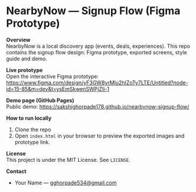 # NearbyNow — Signup Flow (Figma Prototype)

**Overview**  
NearbyNow is a local discovery app (events, deals, experiences). This repo contains the signup flow design: Figma prototype, exported screens, style guide and demo.

**Live prototype**  
Open the interactive Figma prototype: <https://www.figma.com/design/yF3GW8yrMlu2hIZoTy7LTE/Untitled?node-id=15-85&m=dev&t=ysEmSkwenSWPjZIi-1>

**Demo page (GitHub Pages)**  
Public demo: https://sakshighorpade178.github.io/nearbynow-signup-flow/



**How to run locally**
1. Clone the repo  
2. Open `index.html` in your browser to preview the exported images and prototype link.

**License**  
This project is under the MIT License. See `LICENSE`.

**Contact**
- Your Name — gghorpade534@gmail.com

